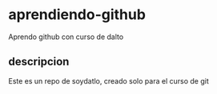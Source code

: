 # aprendiendo-github
Aprendo github con curso de dalto

## descripcion
Este es un repo de soydatlo, creado solo para el curso de git

